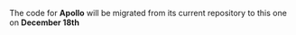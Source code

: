 The code for **Apollo** will be migrated from its current repository to this one on **December 18th**

